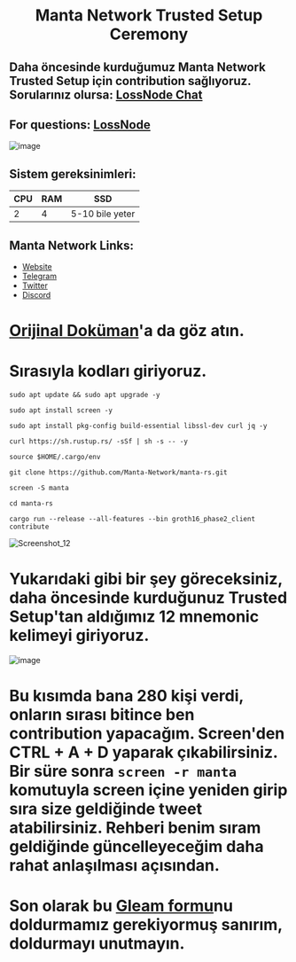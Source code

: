 <h1 align="center">Manta Network Trusted Setup Ceremony

## Daha öncesinde kurduğumuz Manta Network Trusted Setup için contribution sağlıyoruz. Sorularınız olursa: [LossNode Chat](https://t.me/LossNode)

## For questions: [LossNode](https://t.me/LossNodeChat)
 

![image](https://user-images.githubusercontent.com/101462877/204377926-3106d30a-b1e5-49cb-9aa7-876a54fa8936.png)

## Sistem gereksinimleri:
 CPU     | RAM      | SSD     |
 ------------- | ------------- | -------- |
 2          | 4         | 5-10 bile yeter  |

## Manta Network Links:
- [Website](https://www.manta.network/)
- [Telegram](https://t.me/Manta_Turkey)
- [Twitter](https://twitter.com/MantaNetworkTR)
- [Discord](https://discord.gg/mantanetwork)

# [Orijinal Doküman](https://mantanetwork.medium.com/the-manta-network-trusted-setup-is-now-open-for-contributions-f43e9c8f9f76)'a da göz atın.

# Sırasıyla kodları giriyoruz.

```
sudo apt update && sudo apt upgrade -y
```

```
sudo apt install screen -y 
```

```
sudo apt install pkg-config build-essential libssl-dev curl jq -y
```

```
curl https://sh.rustup.rs/ -sSf | sh -s -- -y
```

```
source $HOME/.cargo/env
```

```
git clone https://github.com/Manta-Network/manta-rs.git
```

```
screen -S manta
```

```
cd manta-rs
```

```
cargo run --release --all-features --bin groth16_phase2_client contribute
```

![Screenshot_12](https://user-images.githubusercontent.com/101462877/204378504-2391086e-a7b2-4954-a559-098f5f953f56.png)

# Yukarıdaki gibi bir şey göreceksiniz, daha öncesinde kurduğunuz Trusted Setup'tan aldığımız 12 mnemonic kelimeyi giriyoruz.

![image](https://user-images.githubusercontent.com/101462877/204378596-12120aa7-6277-421b-92e5-5c62122e0a40.png)

# Bu kısımda bana 280 kişi verdi, onların sırası bitince ben contribution yapacağım. Screen'den CTRL + A + D yaparak çıkabilirsiniz. Bir süre sonra `screen -r manta` komutuyla screen içine yeniden girip sıra size geldiğinde tweet atabilirsiniz. Rehberi benim sıram geldiğinde güncelleyeceğim daha rahat anlaşılması açısından.


# Son olarak bu [Gleam formu](https://gleam.io/hCQmJ/manta-network-trusted-setup-campaign)nu doldurmamız gerekiyormuş sanırım, doldurmayı unutmayın.

